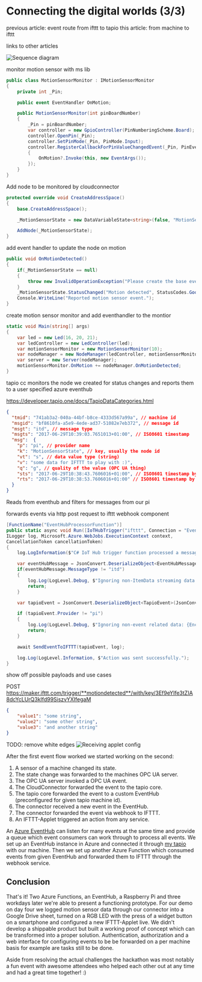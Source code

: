 # Connecting the digital worlds (3/3)

previous article: event route from ifttt to tapio
this article: from machine to ifttt

links to other articles

![Sequence diagram](assets/tapio-ifttt-sequence-from-machine.png)

monitor motion sensor with ms lib

```csharp
public class MotionSensorMonitor : IMotionSensorMonitor
{
    private int _Pin;

    public event EventHandler OnMotion;

    public MotionSensorMonitor(int pinBoardNumber)
    {
        _Pin = pinBoardNumber;
        var controller = new GpioController(PinNumberingScheme.Board);
        controller.OpenPin(_Pin);
        controller.SetPinMode(_Pin, PinMode.Input);
        controller.RegisterCallbackForPinValueChangedEvent(_Pin, PinEventTypes.Rising, (sender, args) =>
        {
            OnMotion?.Invoke(this, new EventArgs());
        });
    }
}
```

Add node to be monitored by cloudconnector

```csharp
protected override void CreateAddressSpace()
{
    base.CreateAddressSpace();

    _MotionSensorState = new DataVariableState<string>(false, "MotionSensorState", RootFolder, SystemContextObject);

    AddNode(_MotionSensorState);
}
```

add event handler to update the node on motion

```csharp
public void OnMotionDetected()
{
    if(_MotionSensorState == null)
    {
        throw new InvalidOperationException("Please create the base event state first");
    }
    _MotionSensorState.StatusChanged("Motion detected", StatusCodes.Good);
    Console.WriteLine("Reported motion sensor event.");
}
```

create motion sensor monitor and add eventhandler to the montior

```csharp
static void Main(string[] args)
{
    var led = new Led(16, 20, 21);
    var ledController = new LedController(led);
    var motionSensorMonitor = new MotionSensorMonitor(10);
    var nodeManager = new NodeManager(ledController, motionSensorMonitor);
    var server = new Server(nodeManager);
    motionSensorMonitor.OnMotion += nodeManager.OnMotionDetected;
}
```

tapio cc monitors the node we created for status changes and reports them to a user specified azure eventhub

https://developer.tapio.one/docs/TapioDataCategories.html

```json
{
  "tmid": "741ab3a2-040a-44bf-b8ce-4333d567a99a", // machine id
  "msgid": "bf8610fa-a5e9-4ede-ad37-51082e7eb372", // message id
  "msgt": "itd", // message type
  "msgts": "2017-06-29T10:39:03.7651013+01:00", // ISO8601 timestamp 
  "msg":  {
    "p": "pi", // provider name
    "k": "MotionSensorState", // key, usually the node id
    "vt": "s", // data value type (string)
    "v": "some data for IFTTT to play with :)",
    "q": "g", // quality of the value (OPC UA thing)
    "sts": "2017-06-29T10:38:43.7606016+01:00", // ISO8601 timestamp by OPC UA server
    "rts": "2017-06-29T10:38:53.7606016+01:00" // ISO8601 timestamp by CloudConnector
  }
}
```

Reads from eventhub and filters for messages from our pi

forwards events via http post request to ifttt webhook component

```csharp
[FunctionName("EventHubProcessorFunction")]
public static async void Run([IoTHubTrigger("ifttt", Connection = "EventHubConnection")]EventData message,
ILogger log, Microsoft.Azure.WebJobs.ExecutionContext context,
CancellationToken cancellationToken)
{
    log.LogInformation($"C# IoT Hub trigger function processed a message: {Encoding.UTF8.GetString(message.Body.Array)}");

    var eventHubMessage = JsonConvert.DeserializeObject<EventHubMessage>(Encoding.UTF8.GetString(message.Body.Array));
    if(eventHubMessage.MessageType != "itd")
    {
        log.Log(LogLevel.Debug, $"Ignoring non-ItemData streaming data: {Encoding.UTF8.GetString(message.Body.Array)}");
        return;
    }

    var tapioEvent = JsonConvert.DeserializeObject<TapioEvent>(JsonConvert.SerializeObject(eventHubMessage.Message));

    if (tapioEvent.Provider != "pi")
    {
        log.Log(LogLevel.Debug, $"Ignoring non-event related data: {Encoding.UTF8.GetString(message.Body.Array)}");
        return;
    }

    await SendEventToIFTTT(tapioEvent, log);

    log.Log(LogLevel.Information, $"Action was sent successfully.");
}
```

show off possible payloads and use cases

POST https://maker.ifttt.com/trigger/**motiondetected**/with/key/3Ef9eYIfe3tZIA8dcYcLUrQ3kIfd99SiszvYXIfegaM

```json
{
    "value1": "some string",
    "value2": "some other string",
    "value3": "and another string"
}
```

TODO: remove white edges
![Receiving applet config](assets/receiving-applet-config.png)

After the first event flow worked we started working on the second:

1. A sensor of a machine changed its state.
2. The state change was forwarded to the machines OPC UA server.
3. The OPC UA server invoked a OPC UA event.
4. The CloudConnector forwarded the event to the tapio core.
5. The tapio core forwarded the event to a custom EventHub (preconfigured for given tapio machine id).
6. The connector received a new event in the EventHub.
7. The connector forwarded the event via webhook to IFTTT.
8. An IFTTT-Applet triggered an action from any service.

An [Azure EventHub](https://azure.microsoft.com/en-us/services/event-hubs/) can listen for many events at the same time and provide a queue which event consumers can work through to process all events. We set up an EventHub instance in Azure and connected it through [my tapio](https://admin.tapio.one/) with our machine. Then we set up another Azure Function which consumed events from given EventHub and forwarded them to IFTTT through the webhook service.

## Conclusion

That's it! Two Azure Functions, an EventHub, a Raspberry Pi and three workdays later we're able to present a functioning prototype. For our demo on day four we logged motion sensor data through our connector into a Google Drive sheet, turned on a RGB LED with the press of a widget button on a smartphone and configured a new IFTTT-Applet live. We didn't develop a shippable product but built a working proof of concept which can be transformed into a proper solution. Authentication, authorization and a web interface for configuring events to be be forwarded on a per machine basis for example are tasks still to be done.

Aside from resolving the actual challenges the hackathon was most notably a fun event with awesome attendees who helped each other out at any time and had a great time together! :)